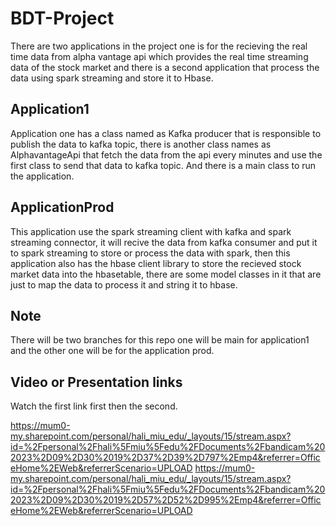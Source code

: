 # BDT-Project
There are two applications in the project one is for the recieving the real time data from alpha vantage api which provides the real time streaming data of the stock market and there is a second application that process the data using spark streaming and store it to Hbase.
## Application1
Application one has a class named as Kafka producer that is responsible to publish the data to kafka topic, there is another class names as AlphavantageApi that fetch the data from the api every minutes and use the first class to send that data to kafka topic. And there is a main class to run the application.

## ApplicationProd
This application use the spark streaming client with kafka and spark streaming connector, it will recive the data from kafka consumer and put it to spark streaming to store or process the data with spark, then this application also has the hbase client library to store the recieved stock market data into the hbasetable, there are some model classes in it that are just to map the data to process it and string it to hbase.

## Note
There will be two branches for this repo one will be main for application1 and the other one will be for the application prod.

## Video or Presentation links
Watch the first link first then the second.

https://mum0-my.sharepoint.com/personal/hali_miu_edu/_layouts/15/stream.aspx?id=%2Fpersonal%2Fhali%5Fmiu%5Fedu%2FDocuments%2Fbandicam%202023%2D09%2D30%2019%2D37%2D39%2D797%2Emp4&referrer=OfficeHome%2EWeb&referrerScenario=UPLOAD
https://mum0-my.sharepoint.com/personal/hali_miu_edu/_layouts/15/stream.aspx?id=%2Fpersonal%2Fhali%5Fmiu%5Fedu%2FDocuments%2Fbandicam%202023%2D09%2D30%2019%2D57%2D52%2D995%2Emp4&referrer=OfficeHome%2EWeb&referrerScenario=UPLOAD
